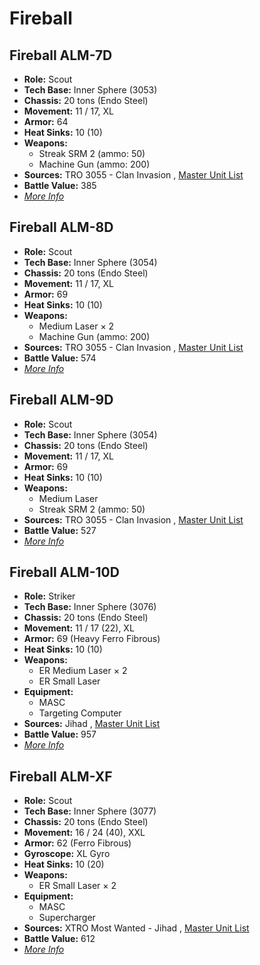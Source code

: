 # Fireball 

## Fireball ALM-7D 

- **Role:** Scout 
- **Tech Base:** Inner Sphere (3053) 
- **Chassis:** 20 tons (Endo Steel) 
- **Movement:** 11 / 17, XL 
- **Armor:** 64 
- **Heat Sinks:** 10 (10) 
- **Weapons:** 
  - Streak SRM 2 (ammo: 50) 
  - Machine Gun (ammo: 200) 
- **Sources:** TRO 3055 - Clan Invasion , [Master Unit List](http://masterunitlist.info/Unit/Details/1075/fireball-alm-7d) 
- **Battle Value:** 385 
- [*More Info*](fireball/fireball_alm-7d.md) 

## Fireball ALM-8D 

- **Role:** Scout 
- **Tech Base:** Inner Sphere (3054) 
- **Chassis:** 20 tons (Endo Steel) 
- **Movement:** 11 / 17, XL 
- **Armor:** 69 
- **Heat Sinks:** 10 (10) 
- **Weapons:** 
  - Medium Laser × 2 
  - Machine Gun (ammo: 200) 
- **Sources:** TRO 3055 - Clan Invasion , [Master Unit List](http://masterunitlist.info/Unit/Details/1076/fireball-alm-8d) 
- **Battle Value:** 574 
- [*More Info*](fireball/fireball_alm-8d.md) 

## Fireball ALM-9D 

- **Role:** Scout 
- **Tech Base:** Inner Sphere (3054) 
- **Chassis:** 20 tons (Endo Steel) 
- **Movement:** 11 / 17, XL 
- **Armor:** 69 
- **Heat Sinks:** 10 (10) 
- **Weapons:** 
  - Medium Laser 
  - Streak SRM 2 (ammo: 50) 
- **Sources:** TRO 3055 - Clan Invasion , [Master Unit List](http://masterunitlist.info/Unit/Details/1077/fireball-alm-9d) 
- **Battle Value:** 527 
- [*More Info*](fireball/fireball_alm-9d.md) 

## Fireball ALM-10D 

- **Role:** Striker 
- **Tech Base:** Inner Sphere (3076) 
- **Chassis:** 20 tons (Endo Steel) 
- **Movement:** 11 / 17 (22), XL 
- **Armor:** 69 (Heavy Ferro Fibrous) 
- **Heat Sinks:** 10 (10) 
- **Weapons:** 
  - ER Medium Laser × 2 
  - ER Small Laser 
- **Equipment:** 
  - MASC 
  - Targeting Computer 
- **Sources:** Jihad , [Master Unit List](http://masterunitlist.info/Unit/Details/1074/fireball-alm-10d) 
- **Battle Value:** 957 
- [*More Info*](fireball/fireball_alm-10d.md) 

## Fireball ALM-XF 

- **Role:** Scout 
- **Tech Base:** Inner Sphere (3077) 
- **Chassis:** 20 tons (Endo Steel) 
- **Movement:** 16 / 24 (40), XXL 
- **Armor:** 62 (Ferro Fibrous) 
- **Gyroscope:** XL Gyro 
- **Heat Sinks:** 10 (20) 
- **Weapons:** 
  - ER Small Laser × 2 
- **Equipment:** 
  - MASC 
  - Supercharger 
- **Sources:** XTRO Most Wanted - Jihad , [Master Unit List](http://masterunitlist.info/Unit/Details/5781/fireball-alm-xf) 
- **Battle Value:** 612 
- [*More Info*](fireball/fireball_alm-xf.md) 

